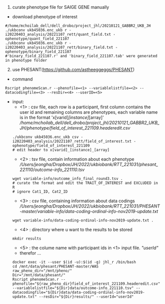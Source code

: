 1. curate phenotype file for SAIGE GENE manually
  - download phenotype of interest
  ~~~bashscript
  #/home/mchoilab_dell/dell_drobo/project_jhl/20210121_GABBR2_UKB_JH
  ./ukbconv ukb45036.enc_ukb r -i20220403_analysis/20221107_rett/quant_field.txt -ophenotype/quant_field_221107
  ./ukbconv ukb45036.enc_ukb r -i20220403_analysis/20221107_rett/binary_field.txt -ophenotype/binary_field_221107
  #'binary_field_221107.r' and 'binary_field_221107.tab' were generated in phenotype folder
  ~~~
2. use PHESANT(https://github.com/astheeggeggs/PHESANT)
  - command
  ~~~bashscript
  Rscript phenomeScan.r --phenofile=<1> --variablelistfile=<2> --datacodingfile=<3> --resDir=<4> --userID=<5>
  ~~~
  - input:
    - <1> : csv file, each row is a participant, first column contains the user id and remaining columns are phenotypes, each variable name is in the format 'x[varid]_[instance]_[array]' */home/mchoilab_dell/dell_drobo/project_jhl/20210121_GABBR2_UKB_JH/phenotype/field_of_interest_221109.headeredit.csv*
    ~~~bashscript
    ./ukbconv ukb45036.enc_ukb csv -i20220403_analysis/20221107_rett/field_of_interest.txt -ophenotype/field_of_interest_221109
    # edit header to x[varid]_[instance]_[array]
    ~~~
    - <2> : tsv file, contain information about each phenotype */Users/jeongha/Dropbox/JH/2022/ukbiobank/RTT_221031/phesant_221110/outcome-info_221110.tsv*
    ~~~bashscript
    wget variable-info/outcome_info_final_round3.tsv .
    # curate the format and edit the TRAIT_OF_INTEREST and EXCLUDED in R
    # ignore Cat1_ID, Cat2_ID
    ~~~
    - <3> : csv file, containing information about data codings */Users/jeongha/Dropbox/JH/2022/ukbiobank/RTT_221031/PHESANT-master/variable-info/data-coding-ordinal-info-nov2019-update.txt*
    ~~~bashscript
    wget variable-info/data-coding-ordinal-info-nov2019-update.txt .
    ~~~
    - <4> : directory where u want to the results to be stored
    ~~~bashscript
    mkdir results
    ~~~
    - <5> : the colume name with participant ids in <1> input file. *"userId"* 
    - therefor ...
    ~~~bashscript
    docker exec -it --user $(id -u):$(id -g) jhl_r /bin/bash
    cd /mnt/data/phesant/PHESANT-master/WAS
    raw_pheno_dir="/mnt/pheno/"
    Dir="/mnt/data/phesant/"
    Rscript phenomeScan.r --phenofile="${raw_pheno_dir}field_of_interest_221109.headeredit.csv" --variablelistfile="${Dir}data/outcome-info_221110.tsv" --datacodingfile="${Dir}data/data-coding-ordinal-info-nov2019-update.txt" --resDir="${Dir}results/" --userId="userId"
    ~~~

